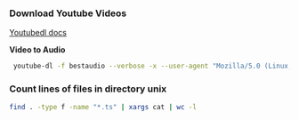 ### Download Youtube Videos 
[Youtubedl docs](https://github.com/ytdl-org/youtube-dl)

**Video to Audio**
```bash
 youtube-dl -f bestaudio --verbose -x --user-agent "Mozilla/5.0 (Linux; Android 10; K) AppleWebKit/537.36 (KHTML, like Gecko) Chrome/127.0.6533.103 Mobile Safari/537.36" "URL"
```

### Count lines of files in directory unix
```bash
find . -type f -name "*.ts" | xargs cat | wc -l
```
